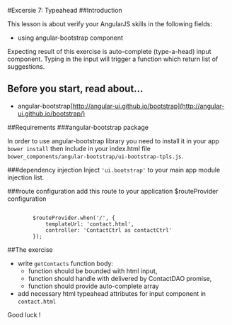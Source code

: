 #Excersie 7: Typeahead
##Introduction

This lesson is about verify your AngularJS skills in the following fields:
* using angular-bootstrap component

Expecting result of this exercise is auto-complete (type-a-head) input component. Typing in the input will trigger a function which return list of suggestions.

## Before you start, read about...
* angular-bootstrap[http://angular-ui.github.io/bootstrap](http://angular-ui.github.io/bootstrap/)

##Requirements
###angular-bootstrap package

In order to use angular-bootstrap  library you need to install it in your app ```bower install``` then include in your index.html file ```bower_components/angular-bootstrap/ui-bootstrap-tpls.js```.

###dependency injection
Inject ```'ui.bootstrap'``` to your main app module injection list.

###route configuration
add this route to your application $routeProvider configuration
<pre><code>
        $routeProvider.when('/', {
            templateUrl: 'contact.html',
            controller: 'ContactCtrl as contactCtrl'
        });
</code></pre>

##The exercise

* write ```getContacts``` function body:
    * function should be bounded with html input,
    * function should handle with delivered by ContactDAO promise,
    * function should provide auto-complete array
* add necessary html typeahead attributes for input component in ```contact.html```

Good luck !